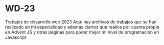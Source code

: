 # WD-23
Trabajos de desarrollo web 2023
Aquí hay archivos de trabajos que se han realizado en mi especialidad y además ciertos que realice por cuenta propia en Advent JS y otras páginas para poder mejor mi nivel de programación en Javascript
